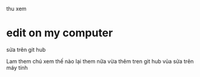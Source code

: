 thu xem


edit on my computer
=======
sửa trên git hub

Lam them chú xem thế nào
lại them nữa vừa thêm tren git hub vủa sửa trên máy tính